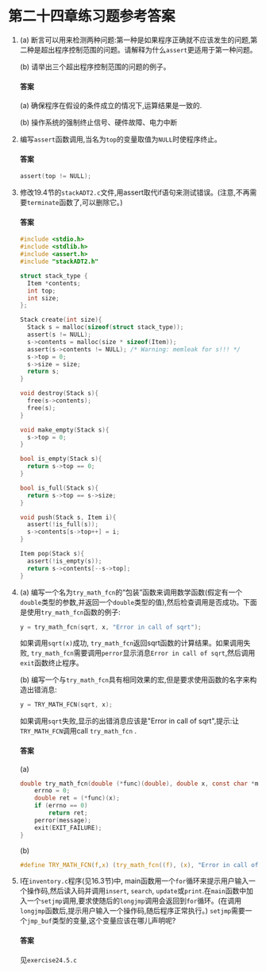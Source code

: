 # 第二十四章练习题参考答案

1. (a) 断言可以用来检测两种问题:第一种是如果程序正确就不应该发生的问题,第二种是超出程序控制范围的问题。请解释为什么`assert`更适用于第一种问题。

   (b) 请举出三个超出程序控制范围的问题的例子。

   #### 答案

   (a) 确保程序在假设的条件成立的情况下,运算结果是一致的.

   (b)  操作系统的强制终止信号、硬件故障、电力中断

   

2. 编写`assert`函数调用,当名为`top`的变量取值为`NULL`时使程序终止。

   #### 答案

   ```c
   assert(top != NULL);
   ```

   

3. 修改19.4节的`stackADT2.c`文件,用assert取代if语句来测试错误。(注意,不再需要`terminate`函数了,可以删除它。)

   #### 答案

   ```c
   #include <stdio.h>
   #include <stdlib.h>
   #include <assert.h>
   #include "stackADT2.h"
   
   struct stack_type {
     Item *contents;
     int top;
     int size;
   };
   
   Stack create(int size){
     Stack s = malloc(sizeof(struct stack_type));
     assert(s != NULL);
     s->contents = malloc(size * sizeof(Item));
     assert(s->contents != NULL); /* Warning: memleak for s!!! */
     s->top = 0;
     s->size = size;
     return s;
   }
   
   void destroy(Stack s){
     free(s->contents);
     free(s);
   }
   
   void make_empty(Stack s){
     s->top = 0;
   }
   
   bool is_empty(Stack s){
     return s->top == 0;
   }
   
   bool is_full(Stack s){
     return s->top == s->size;
   }
   
   void push(Stack s, Item i){
     assert(!is_full(s));
     s->contents[s->top++] = i;
   }
   
   Item pop(Stack s){
     assert(!is_empty(s));
     return s->contents[--s->top];
   }
   ```

   

4. (a) 编写一个名为`try_math_fcn`的“包装”函数来调用数学函数(假定有一个`double`类型的参数,并返回一个`double`类型的值),然后检查调用是否成功。下面是使用`try_math_fcn`函数的例子:

   ```c
   y = try_math_fcn(sqrt, x, "Error in call of sqrt");
   ```

   如果调用`sqrt(x)`成功, `try_math_fcn`返回sqrt函数的计算结果。如果调用失败, `try_math_fcn`需要调用`perror`显示消息`Error in call of sqrt`,然后调用`exit`函数终止程序。

   (b) 编写一个与`try_math_fcn`具有相同效果的宏,但是要求使用函数的名字来构造出错消息:

   ```c
   y = TRY_MATH_FCN(sqrt, x);
   ```

   如果调用`sqrt`失败,显示的出错消息应该是"Error in call of sqrt",提示:让`TRY_MATH_FCN`调用call `try_math_fcn` .

   #### 答案

   (a)

   ```c
   double try_math_fcn(double (*func)(double), double x, const char *message){
       errno = 0;
       double ret = (*func)(x);
       if (errno == 0)
           return ret;
       perror(message);
       exit(EXIT_FAILURE);
   }
   ```

   (b)

   ```c
   #define TRY_MATH_FCN(f,x) (try_math_fcn((f), (x), "Error in call of " #f))
   ```

5. I在`inventory.c`程序(见16.3节)中, main函数用一个`for`循环来提示用户输入一个操作码,然后读入码并调用`insert`, `search`, `update`或`print`.在`main`函数中加入一个`setjmp`调用,要求使随后的`longjmp`调用会返回到`for`循环。(在调用`longjmp`函数后,提示用户输入一个操作码,随后程序正常执行。) `setjmp`需要一个`jmp_buf`类型的变量,这个变量应该在哪儿声明呢?

   #### 答案

   见`exercise24.5.c`

   

   

